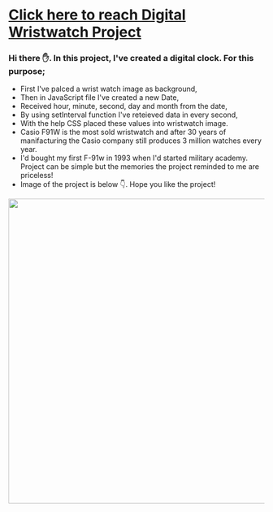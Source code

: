 # [Click here to reach Digital Wristwatch Project](https://musatirgithub.github.io/DigitalClock/index.html)
<h3>Hi there ✋. In this project, I've created a digital clock. For this purpose;</h3>
<ul>
  <li>First I've palced a wrist watch image as background,</li>
  <li>Then in JavaScript file I've created a new Date,</li>
  <li>Received hour, minute, second, day and month from the date,</li>
  <li>By using setInterval function I've reteieved data in every second,</li>
  <li>With the help CSS placed these values into wristwatch image.</li>
  <li>Casio F91W is the most sold wristwatch and after 30 years of manifacturing the Casio company still produces 3 million watches every year.</li>
  <li>I'd bought my first F-91w in 1993 when I'd started military academy. Project can be simple but the memories the project reminded to me are priceless!</li>
  <li>Image of the project is below 👇. Hope you like the project! </li>
</ul>  
<div class="pics">
  <img src="https://musatirgithub.github.io/DigitalClock/DigitalClock.png" width="600px">
</div>
